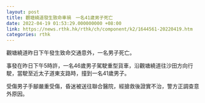 ```yaml
---
layout: post
title: 觀塘繞道發生致命車禍　一名41歲男子死亡
date: 2022-04-19 01:53:29.000000000 +08:00
link: https://news.rthk.hk/rthk/ch/component/k2/1644561-20220419.htm
categories: rthk
---
```


觀塘繞道昨日下午發生致命交通意外，一名男子死亡。

事發在昨日下午5時許，一名46歲男子駕駛重型貨車，沿觀塘繞道往沙田方向行駛，當駛至近太子道東支路時，撞到一名41歲男子。

受傷男子手腳嚴重受傷，昏迷被送往聯合醫院，經搶救後證實不治，警方正調查意外原因。
